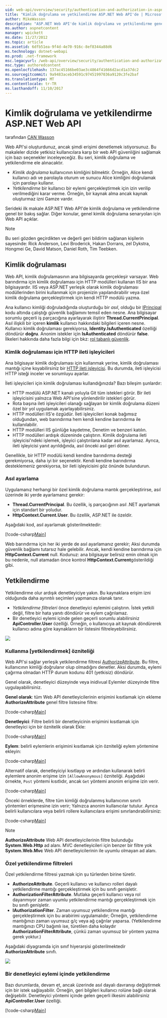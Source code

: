 ```yaml
---
uid: web-api/overview/security/authentication-and-authorization-in-aspnet-web-api
title: "Kimlik doğrulama ve yetkilendirme ASP.NET Web API'de | Microsoft Docs"
author: MikeWasson
description: "ASP.NET Web API'de kimlik doğrulama ve yetkilendirme genel bir bakış sağlar."
ms.author: aspnetcontent
manager: wpickett
ms.date: 11/27/2012
ms.topic: article
ms.assetid: 6dfb51ea-9f4d-4e70-916c-8ef8344a88d6
ms.technology: dotnet-webapi
ms.prod: .net-framework
msc.legacyurl: /web-api/overview/security/authentication-and-authorization-in-aspnet-web-api
msc.type: authoredcontent
ms.openlocfilehash: 137ac45166be03ae3c4864f41666d2acd1a37dc2
ms.sourcegitcommit: 9a9483aceb34591c97451997036a9120c3fe2baf
ms.translationtype: MT
ms.contentlocale: tr-TR
ms.lasthandoff: 11/10/2017
---
```

<a name="authentication-and-authorization-in-aspnet-web-api"></a>Kimlik doğrulama ve yetkilendirme ASP.NET Web API
====================
tarafından [CAN Wasson](https://github.com/MikeWasson)

Web API'si oluşturdunuz, ancak şimdi erişimi denetlemek istiyorsunuz. Bu makaleler dizide yetkisiz kullanıcılara karşı bir web API güvenliğini sağlamak için bazı seçenekler inceleyeceğiz. Bu seri, kimlik doğrulama ve yetkilendirme ele alınacaktır.

- *Kimlik doğrulama* kullanıcının kimliğini bilmektir. Örneğin, Alice kendi kullanıcı adı ve parolayla oturum ve sunucu Alice kimliğini doğrulamak için parolayı kullanır.
- *Yetkilendirme* bir kullanıcı bir eylemi gerçekleştirmek için izin verilip verilmediğini karar verme. Örneğin, bir kaynak alma ancak kaynak oluşturmaz izni Gamze vardır.

Serideki ilk makale ASP.NET Web API'de kimlik doğrulama ve yetkilendirme genel bir bakış sağlar. Diğer konular, genel kimlik doğrulama senaryoları için Web API açıklar.

> [!NOTE]
> Bu seri gözden geçirdikten ve değerli geri bildirim sağlanan kişilerin sayesinde: Rick Anderson, Levi Broderick, Hakan Dorrans, zel Dykstra, Hongmei Ge, David Matson, Daniel Roth, Tim Teebken.


## <a name="authentication"></a>Kimlik doğrulaması

Web API, kimlik doğrulamasının ana bilgisayarda gerçekleşir varsayar. Web barındırma için kimlik doğrulaması için HTTP modülleri kullanan IIS bir ana bilgisayardır. IIS veya ASP.NET yerleşik olarak kimlik doğrulaması modüllerinden birini kullanmak için projenizin yapılandırabilir veya özel kimlik doğrulama gerçekleştirmek için kendi HTTP modülü yazma.

Ana kullanıcı kimliği doğruladığında oluşturduğu bir *asıl*, olduğu bir [IPrincipal](https://msdn.microsoft.com/en-us/library/System.Security.Principal.IPrincipal.aspx) kodu altında çalıştığı güvenlik bağlamını temsil eden nesne. Ana bilgisayar sorumlu geçerli iş parçacığına ayarlayarak iliştirir **Thread.CurrentPrincipal**. Asıl ilişkili bir içeren **kimlik** kullanıcı hakkındaki bilgileri içeren nesne. Kullanıcı kimlik doğrulaması gerekiyorsa, **Identity.IsAuthenticated** özelliği döndürür **doğru**. Anonim istekler için **IsAuthenticated** döndürür **false**. İlkeleri hakkında daha fazla bilgi için bkz: [rol tabanlı güvenlik](https://msdn.microsoft.com/en-us/library/shz8h065.aspx).

### <a name="http-message-handlers-for-authentication"></a>Kimlik doğrulaması için HTTP ileti işleyicileri

Ana bilgisayar kimlik doğrulaması için kullanmak yerine, kimlik doğrulaması mantığı içine koyabilirsiniz bir [HTTP ileti işleyicisi](../advanced/http-message-handlers.md). Bu durumda, ileti işleyicisi HTTP isteği inceler ve sorumluyu ayarlar.

İleti işleyicileri için kimlik doğrulaması kullandığınızda? Bazı bileşim şunlardır:

- HTTP modülü ASP.NET kanalı yoluyla Git tüm istekleri görür. Bir ileti işleyicisini yalnızca Web API'sine yönlendirilir istekleri görür.
- Rota başına ileti işleyicileri olanağı sağlayan bir kimlik doğrulama düzeni özel bir yol uygulamak ayarlayabilirsiniz.
- HTTP modülleri IIS'e özgüdür. İleti işleyicileri konak bağımsız olduğundan, web barındırma hem kendi kendine barındırma ile kullanılabilir.
- HTTP modülleri IIS günlüğe kaydetme, Denetim ve benzeri katılın.
- HTTP modülleri ardışık düzeninde çalıştırın. Kimlik doğrulama ileti işleyicisi'ndeki işlemek, işleyici çalıştırılana kadar asıl ayarlamaz. Ayrıca, ileti işleyicisi yanıt ayrıldığında, asıl önceki asıl geri döner.

Genellikle, bir HTTP modülü kendi kendine barındırma desteği gerekmiyorsa, daha iyi bir seçenektir. Kendi kendine barındırma desteklemeniz gerekiyorsa, bir ileti işleyicisini göz önünde bulundurun.

### <a name="setting-the-principal"></a>Asıl ayarlama

Uygulamanız herhangi bir özel kimlik doğrulama mantık gerçekleştirirse, asıl üzerinde iki yerde ayarlamanız gerekir:

- **Thread.CurrentPrincipal**. Bu özellik, iş parçacığının asıl .NET ayarlamak için standart bir yoludur.
- **HttpContext.Current.User**. Bu özellik, ASP.NET ile özeldir.

Aşağıdaki kod, asıl ayarlamak gösterilmektedir:

[!code-csharp[Main](authentication-and-authorization-in-aspnet-web-api/samples/sample1.cs)]

Web barındırma için her iki yerde de asıl ayarlamanız gerekir; Aksi durumda güvenlik bağlamı tutarsız hale gelebilir. Ancak, kendi kendine barındırma için **HttpContext.Current** null. Kodunuz: ana bilgisayar belirsiz emin olmak için bu nedenle, null atamadan önce kontrol **HttpContext.Current**gösterildiği gibi.

## <a name="authorization"></a>Yetkilendirme

Yetkilendirme olur ardışık denetleyiciye yakın. Bu kaynaklara erişim izni olduğunda daha ayrıntılı seçimleri yapmanıza olanak tanır.

- *Yetkilendirme filtreleri* önce denetleyici eylemini çalıştırın. İstek yetkili değil, filtre bir hata yanıtı döndürür ve eylem çağrılamaz.
- Bir denetleyici eylemi içinde gelen geçerli sorumlu alabilirsiniz **ApiController.User** özelliği. Örneğin, o kullanıcıya ait kaynak döndürerek kullanıcı adına göre kaynakların bir listesini filtreleyebilirsiniz.

![](authentication-and-authorization-in-aspnet-web-api/_static/image1.png)

<a id="auth3"></a>
### <a name="using-the-authorize-attribute"></a>Kullanma [yetkilendirmek] özniteliği

Web API'si sağlar yerleşik yetkilendirme filtresi [AuthorizeAttribute](https://msdn.microsoft.com/en-us/library/system.web.http.authorizeattribute.aspx). Bu filtre, kullanıcının kimliği doğrulanır olup olmadığını denetler. Aksi durumda, eylemi çağırma olmadan HTTP durum kodunu 401 (yetkisiz) döndürür.

Genel olarak, denetleyici düzeyinde veya inidivual Eylemler düzeyinde filtre uygulayabilirsiniz.

**Genel olarak**: tüm Web API denetleyicilerinin erişimini kısıtlamak için ekleme **AuthorizeAttribute** genel filtre listesine filtre:

[!code-csharp[Main](authentication-and-authorization-in-aspnet-web-api/samples/sample2.cs)]

**Denetleyici**: Filtre belirli bir denetleyicinin erişimini kısıtlamak için denetleyici için bir öznitelik olarak Ekle:

[!code-csharp[Main](authentication-and-authorization-in-aspnet-web-api/samples/sample3.cs)]

**Eylem**: belirli eylemlerin erişimini kısıtlamak için özniteliği eylem yöntemine ekleyin:

[!code-csharp[Main](authentication-and-authorization-in-aspnet-web-api/samples/sample4.cs)]

Alternatif olarak, denetleyiciyi kısıtlayıp ve ardından kullanarak belirli eylemlere anonim erişime izin `[AllowAnonymous]` özniteliği. Aşağıdaki örnekte, `Post` yöntemi kısıtlıdır, ancak `Get` yöntemi anonim erişime izin verir.

[!code-csharp[Main](authentication-and-authorization-in-aspnet-web-api/samples/sample5.cs)]

Önceki örneklerde, filtre tüm kimliği doğrulanmış kullanıcının sınırlı yöntemleri erişmesine izin verir; Yalnızca anonim kullanıcılar tutulur. Ayrıca belirli kullanıcılara veya belirli rollere kullanıcılara erişimi sınırlandırabilirsiniz:

[!code-csharp[Main](authentication-and-authorization-in-aspnet-web-api/samples/sample6.cs)]

> [!NOTE]
> **AuthorizeAttribute** Web API denetleyicilerinin filtre bulunduğu **System.Web.Http** ad alanı. MVC denetleyicileri için benzer bir filtre yok **System.Web.Mvc** Web API denetleyicilerinin ile uyumlu olmayan ad alanı.


### <a name="custom-authorization-filters"></a>Özel yetkilendirme filtreleri

Özel yetkilendirme filtresi yazmak için şu türlerden birine türetir.

- **AuthorizeAttribute**. Geçerli kullanıcı ve kullanıcı rolleri dayalı yetkilendirme mantığı gerçekleştirmek için bu sınıfı genişletir.
- **AuthorizationFilterAttribute**. Mutlaka geçerli kullanıcı veya rol dayanmıyor zaman uyumlu yetkilendirme mantığı gerçekleştirmek için bu sınıfı genişletir.
- **IAuthorizationFilter**. Zaman uyumsuz yetkilendirme mantığı gerçekleştirmek için bu arabirimi uygulamalıdır; Örneğin, yetkilendirme mantığınızı zaman uyumsuz g/ç veya ağ çağrılar yaparsa. (Yetkilendirme mantığınızı CPU bağımlı ise, türetilen daha kolaydır **AuthorizationFilterAttribute**, çünkü zaman uyumsuz bir yöntem yazma gerek yoktur.)

Aşağıdaki diyagramda için sınıf hiyerarşisi gösterilmektedir **AuthorizeAttribute** sınıfı.

![](authentication-and-authorization-in-aspnet-web-api/_static/image2.png)

### <a name="authorization-inside-a-controller-action"></a>Bir denetleyici eylemi içinde yetkilendirme

Bazı durumlarda, devam et, ancak üzerinde asıl dayalı davranışı değiştirmek için bir istek sağlayabilir. Örneğin, geri bilgileri kullanıcı rolüne bağlı olarak değişebilir. Denetleyici yöntemi içinde gelen geçerli ilkesini alabilirsiniz **ApiController.User** özelliği.

[!code-csharp[Main](authentication-and-authorization-in-aspnet-web-api/samples/sample7.cs)]
